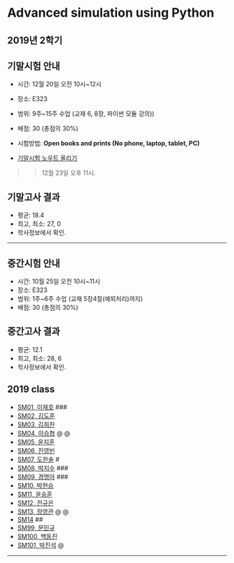 # Advanced simulation using Python
## 2019년 2학기
## 기말시험 안내
- 시간: 12월 20일 오전 10시~12시
- 장소: E323
- 범위: 9주~15주 수업 (교재 6, 8장, 파이썬 모듈 강의))
- 배점: 30 (총점의 30%)
- 시험방법: **Open books and prints (No phone, laptop, tablet, PC)**

- [기말시험 노우트 올리기](https://github.com/Redwoods/Lec/blob/master/simulation/code/notebook/sm00_exam_final.ipynb)
>> 12월 23일 오후 11시. 

## 기말고사 결과
- 평균: 18.4
- 최고, 최소: 27, 0
- 학사정보에서 확인.

---
## 중간시험 안내
- 시간: 10월 25일 오전 10시~11시
- 장소: E323
- 범위: 1주~6주 수업 (교재 5장4절(예외처리)까지)
- 배점: 30 (총점의 30%)

## 중간고사 결과
- 평균: 12.1
- 최고, 최소: 28, 6
- 학사정보에서 확인.

## 2019 class
- [SM01, 이재호](https://github.com/) ###
- [SM02, 김도훈](https://github.com/Domo9610/SM02) 
- [SM03, 김희찬](https://github.com/akasia1/SM03) 
- [SM04, 이승협](https://github.com/mina0502/SM04) @ @
- [SM05, 윤지훈](https://github.com/qzaq5985/sm05) 
- [SM06, 진영빈](https://github.com/jyb20121302/SM06) 
- [SM07, 도한솔](https://github.com/sorrrrrr/sm07) #
- [SM08, 박지수](https://github.com/) ###
- [SM09, 경명아](https://github.com/) ###
- [SM10, 박현승](https://github.com/comsihyun/SM10) 
- [SM11, 윤승훈](https://github.com/Tajyu/sm11) 
- [SM12, 전규은](https://github.com/Gyunnni/SM12) 
- [SM13, 정영관](https://github.com/swarthyPig/SM13) @ @
- [SM14](https://github.com/) ##
- [SM99, 문민규](https://github.com/moonmingyu/sm-)
- [SM100, 백동진](https://github.com/Dongjin100/sm100)
- [SM101, 박진석](https://github.com/rlfwo93/python) @
---
